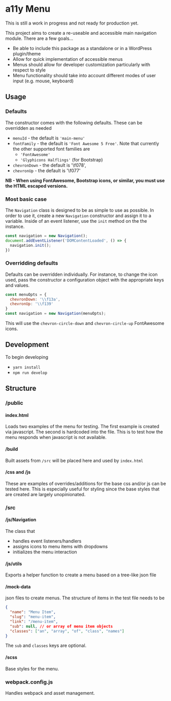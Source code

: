 # a11y Menu
This is still a work in progress and not ready for production yet.

This project aims to create a re-useable and accessible main navigation module. There are a few goals...
- Be able to include this package as a standalone or in a WordPress plugin/theme
- Allow for quick implementation of accessible menus
- Menus should allow for developer customization particularly with respect to style
- Menu functionality should take into account different modes of user input (e.g. mouse, keyboard)

## Usage
### Defaults
The constructor comes with the following defaults. These can be overridden as needed
- `menuId` - the default is `'main-menu'`
- `fontFamily` - the default is `'Font Awesome 5 Free'`. Note that currently the other supported font families are 
  - `'FontAwesome'`
  - `'Glyphicons Halflings'` (for Bootstrap)
- `chevronDown` - the default is '\\f078',
- `chevronUp` - the default is '\\f077'

**NB - When using FontAwesome, Bootstrap icons, or similar, you must use the HTML escaped versions.**

### Most basic case
The `Navigation` class is designed to be as simple to use as possible. In order to use it, create a new `Navigation` constructor and assign it to a variable. Inside of an event listener, use the `init` method on the the instance.
```javascript
const navigation = new Navigation();
document.addEventListener('DOMContentLoaded', () => {
  navigation.init();
})
```

### Overridding defaults
Defaults can be overridden individually. For instance, to change the icon used, pass the constructor a configuration object with the appropriate keys and values. 
```javascript
const menuOpts = {
  chevronDown: '\\f13a',
  chevronUp: '\\f139'
}
const navigation = new Navigation(menuOpts);
```
This will use the `chevron-circle-down` and `chevron-circle-up` FontAwesome icons.

## Development
To begin developing
- `yarn install`
- `npm run develop`

## Structure

### /public
#### index.html
Loads two examples of the menu for testing. The first example is created via javascript. The second is hardcoded into the file. This is to test how the menu responds when javascript is not available.
#### /build
Built assets from `/src` will be placed here and used by `index.html`
#### /css and /js
These are examples of overrides/additions for the base css and/or js can be tested here. This is especially useful for styling since the base styles that are created are largely unopinionated.

### /src
#### /js/Navigation
The class that
- handles event listeners/handlers
- assigns icons to menu items with dropdowns
- initializes the menu interaction

#### /js/utils
Exports a helper function to create a menu based on a tree-like json file

#### /mock-data
json files to create menus. The structure of items in the test file needs to be
```json
{
  "name": "Menu Item",
  "slug": "menu-item",
  "link": "/menu-item",
  "sub": null, // or array of menu item objects
  "classes": ["an", "array", "of", "class", "names"] 
}
```
The `sub` and `classes` keys are optional.
#### /scss
Base styles for the menu.
### webpack.config.js
Handles webpack and asset management.
